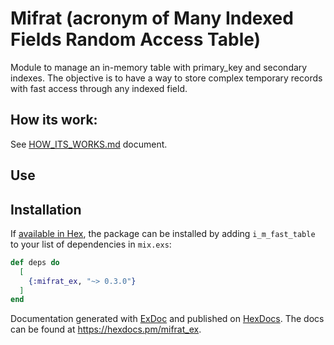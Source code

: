 # Mifrat (acronym of Many Indexed Fields Random Access Table)

Module to manage an in-memory table with primary_key and secondary indexes. The objective is to have
a way to store complex temporary records with fast access through any indexed field.

## How its work:

See [HOW_ITS_WORKS.md](HOW_ITS_WORKS.md) document.

## Use

## Installation

If [available in Hex](https://hex.pm/docs/publish), the package can be installed
by adding `i_m_fast_table` to your list of dependencies in `mix.exs`:

```elixir
def deps do
  [
    {:mifrat_ex, "~> 0.3.0"}
  ]
end
```

Documentation generated with [ExDoc](https://github.com/elixir-lang/ex_doc)
and published on [HexDocs](https://hexdocs.pm). The docs can be found at 
<https://hexdocs.pm/mifrat_ex>.

